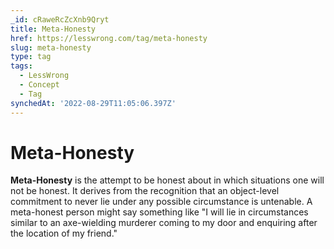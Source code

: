 ```yaml
---
_id: cRaweRcZcXnb9Qryt
title: Meta-Honesty
href: https://lesswrong.com/tag/meta-honesty
slug: meta-honesty
type: tag
tags:
  - LessWrong
  - Concept
  - Tag
synchedAt: '2022-08-29T11:05:06.397Z'
---
```

# Meta-Honesty

**Meta-Honesty** is the attempt to be honest about in which situations one will not be honest. It derives from the recognition that an object-level commitment to never lie under any possible circumstance is untenable. A meta-honest person might say something like "I will lie in circumstances similar to an axe-wielding murderer coming to my door and enquiring after the location of my friend."
